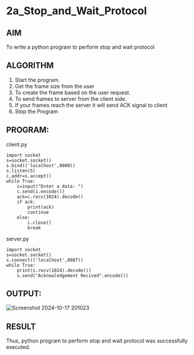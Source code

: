 # 2a_Stop_and_Wait_Protocol
## AIM 
To write a python program to perform stop and wait protocol
## ALGORITHM
1. Start the program.
2. Get the frame size from the user
3. To create the frame based on the user request.
4. To send frames to server from the client side.
5. If your frames reach the server it will send ACK signal to client
6. Stop the Program
## PROGRAM:
client.py 
```
import socket 
s=socket.socket() 
s.bind(('localhost',8000))
s.listen(5) 
c,addr=s.accept() 
while True: 
    i=input("Enter a data: ") 
    c.send(i.encode()) 
    ack=c.recv(1024).decode() 
    if ack: 
        print(ack) 
        continue 
    else: 
        c.close() 
        break
```
server.py 
```
import socket 
s=socket.socket() 
s.connect(('localhost',8087)) 
while True: 
    print(s.recv(1024).decode()) 
    s.send("Acknowledgement Recived".encode())

```
## OUTPUT:
![Screenshot 2024-10-17 201023](https://github.com/user-attachments/assets/26d01000-7ef5-4d7b-9f98-633a75a0e435)



## RESULT
Thus, python program to perform stop and wait protocol was successfully executed.
